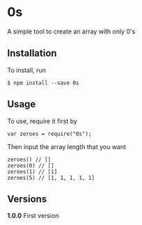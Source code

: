 # 0s
A simple tool to create an array with only 0's

## Installation
To install, run

    $ npm install --save 0s

## Usage
To use, require it first by

    var zeroes = require("0s");

Then input the array length that you want

    zeroes() // []
    zeroes(0) // []
    zeroes(1) // [1]
    zeroes(5) // [1, 1, 1, 1, 1]

## Versions
**1.0.0**
First version
